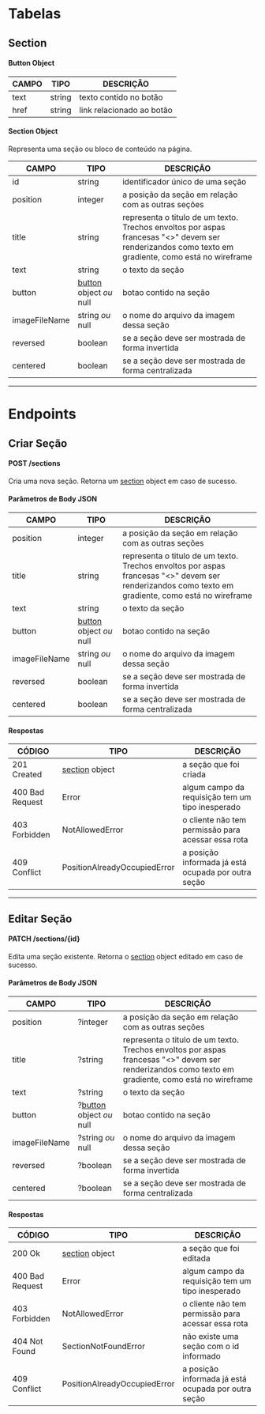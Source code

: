 # Tabelas

## Section

#### Button Object

| **CAMPO** | **TIPO** | **DESCRIÇÃO**             |
|-----------|----------|---------------------------|
| text      | string   | texto contido no botão    |
| href      | string   | link relacionado ao botão |

#### Section Object

Representa uma seção ou bloco de conteúdo na página.

| **CAMPO**     | **TIPO**                                  | **DESCRIÇÃO**                                                                                                                                      |
|---------------|-------------------------------------------|----------------------------------------------------------------------------------------------------------------------------------------------------|
| id            | string                                    | identificador único de uma seção                                                                                                                   |
| position      | integer                                   | a posição da seção em relação com as outras seções                                                                                                 |
| title         | string                                    | representa o titulo de um texto. Trechos envoltos por aspas francesas "<>" devem ser renderizandos como texto em gradiente, como está no wireframe |
| text          | string                                    | o texto da seção                                                                                                                                   |
| button        | [button](#button-object) object *ou* null | botao contido na seção                                                                                                                             |
| imageFileName | string *ou* null                          | o nome do arquivo da imagem dessa seção                                                                                                            |
| reversed      | boolean                                   | se a seção deve ser mostrada de forma invertida                                                                                                    |
| centered      | boolean                                   | se a seção deve ser mostrada de forma centralizada                                                                                                 |

---

# Endpoints

## Criar Seção
#### POST /sections

Cria uma nova seção. Retorna um [section](#section-object) object em caso de sucesso.

#### Parâmetros de Body JSON

| **CAMPO**     | **TIPO**                                  | **DESCRIÇÃO**                                                                                                                                      |
|---------------|-------------------------------------------|----------------------------------------------------------------------------------------------------------------------------------------------------|
| position      | integer                                   | a posição da seção em relação com as outras seções                                                                                                 |
| title         | string                                    | representa o titulo de um texto. Trechos envoltos por aspas francesas "<>" devem ser renderizandos como texto em gradiente, como está no wireframe |
| text          | string                                    | o texto da seção                                                                                                                                   |
| button        | [button](#button-object) object *ou* null | botao contido na seção                                                                                                                             |
| imageFileName | string *ou* null                          | o nome do arquivo da imagem dessa seção                                                                                                            |
| reversed      | boolean                                   | se a seção deve ser mostrada de forma invertida                                                                                                    |
| centered      | boolean                                   | se a seção deve ser mostrada de forma centralizada                                                                                                 |

#### Respostas

|  **CÓDIGO**     | **TIPO**                          | **DESCRIÇÃO**                                       |
|-----------------|-----------------------------------|-----------------------------------------------------|
| 201 Created     | [section](#section-object) object | a seção que foi criada                              |
| 400 Bad Request | Error                             | algum campo da requisição tem um tipo inesperado    |
| 403 Forbidden   | NotAllowedError                   | o cliente não tem permissão para acessar essa rota  |
| 409 Conflict    | PositionAlreadyOccupiedError      | a posição informada já está ocupada por outra seção |

---

## Editar Seção
#### PATCH /sections/{id}

Edita uma seção existente. Retorna o [section](#section-object) object editado em caso de sucesso.

#### Parâmetros de Body JSON

| **CAMPO**     | **TIPO**                                   | **DESCRIÇÃO**                                                                                                                                      |
|---------------|--------------------------------------------|----------------------------------------------------------------------------------------------------------------------------------------------------|
| position      | ?integer                                   | a posição da seção em relação com as outras seções                                                                                                 |
| title         | ?string                                    | representa o titulo de um texto. Trechos envoltos por aspas francesas "<>" devem ser renderizandos como texto em gradiente, como está no wireframe |
| text          | ?string                                    | o texto da seção                                                                                                                                   |
| button        | ?[button](#button-object) object *ou* null | botao contido na seção                                                                                                                             |
| imageFileName | ?string *ou* null                          | o nome do arquivo da imagem dessa seção                                                                                                            |
| reversed      | ?boolean                                   | se a seção deve ser mostrada de forma invertida                                                                                                    |
| centered      | ?boolean                                   | se a seção deve ser mostrada de forma centralizada                                                                                                 |

#### Respostas

|  **CÓDIGO**     | **TIPO**                          | **DESCRIÇÃO**                                       |
|-----------------|-----------------------------------|-----------------------------------------------------|
| 200 Ok          | [section](#section-object) object | a seção que foi editada                             |
| 400 Bad Request | Error                             | algum campo da requisição tem um tipo inesperado    |
| 403 Forbidden   | NotAllowedError                   | o cliente não tem permissão para acessar essa rota  |
| 404 Not Found   | SectionNotFoundError              | não existe uma seção com o id informado             |
| 409 Conflict    | PositionAlreadyOccupiedError      | a posição informada já está ocupada por outra seção |
